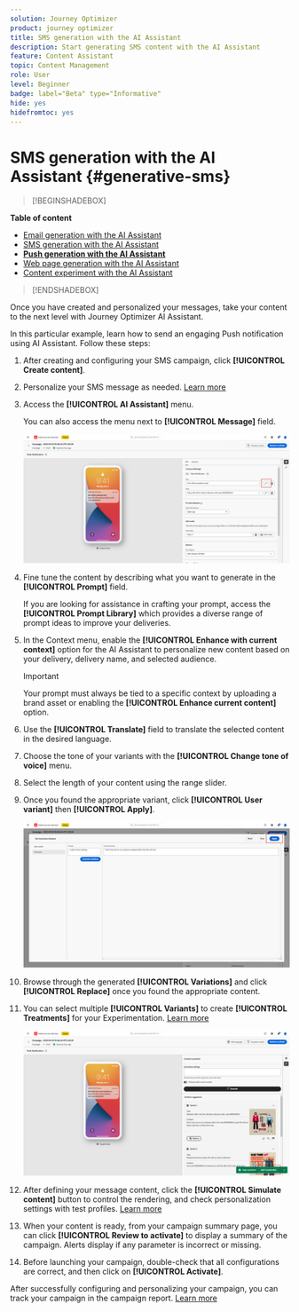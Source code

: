 ```yaml
---
solution: Journey Optimizer
product: journey optimizer
title: SMS generation with the AI Assistant
description: Start generating SMS content with the AI Assistant
feature: Content Assistant
topic: Content Management
role: User
level: Beginner
badge: label="Beta" type="Informative"
hide: yes
hidefromtoc: yes
---
```

# SMS generation with the AI Assistant {#generative-sms}

>[!BEGINSHADEBOX]

**Table of content**

* [Email generation with the AI Assistant](generative-email.md)
* [SMS generation with the AI Assistant](generative-SMS.md)
* **[Push generation with the AI Assistant](generative-push.md)**
* [Web page generation with the AI Assistant](generative-web.md)
* [Content experiment with the AI Assistant](generative-experimentation.md)

>[!ENDSHADEBOX]

Once you have created and personalized your messages, take your content to the next level with Journey Optimizer AI Assistant.

In this particular example, learn how to send an engaging Push notification using AI Assistant. Follow these steps:

1. After creating and configuring your SMS campaign, click **[!UICONTROL Create content]**.

1. Personalize your SMS message as needed. [Learn more](../sms/create-sms.md)

1. Access the **[!UICONTROL AI Assistant]** menu.

    You can also access the menu next to **[!UICONTROL Message]** field.

    ![](assets/gen-ai-title-1.png)

1. Fine tune the content by describing what you want to generate in the **[!UICONTROL Prompt]** field. 

    If you are looking for assistance in crafting your prompt, access the **[!UICONTROL Prompt Library]** which provides a diverse range of prompt ideas to improve your deliveries.

1. In the Context menu, enable the **[!UICONTROL Enhance with current context]** option for the AI Assistant to personalize new content based on your delivery, delivery name, and selected audience.

    >[!IMPORTANT]
    >
    > Your prompt must always be tied to a specific context by uploading a brand asset or enabling the **[!UICONTROL Enhance current content]** option.

1. Use the **[!UICONTROL Translate]** field to translate the selected content in the desired language.

1. Choose the tone of your variants with the **[!UICONTROL Change tone of voice]** menu.

1. Select the length of your content using the range slider.

1. Once you found the appropriate variant, click **[!UICONTROL User variant]** then **[!UICONTROL Apply]**.

    ![](assets/gen-ai-title-4.png)

1. Browse through the generated **[!UICONTROL Variations]** and click **[!UICONTROL Replace]** once you found the appropriate content.

1. You can select multiple **[!UICONTROL Variants]** to create **[!UICONTROL Treatments]** for your Experimentation. [Learn more](generative-experimentation.md)

    ![](assets/gen-ai-title-6.png)

1. After defining your message content, click the **[!UICONTROL Simulate content]** button to control the rendering, and check personalization settings with test profiles. [Learn more](../content-management/preview-test.md)

1. When your content is ready, from your campaign summary page, you can click **[!UICONTROL Review to activate]** to display a summary of the campaign. Alerts display if any parameter is incorrect or missing.

1. Before launching your campaign, double-check that all configurations are correct, and then click on **[!UICONTROL Activate]**.

After successfully configuring and personalizing your campaign, you can track your campaign in the campaign report. [Learn more](../reports/campaign-global-report.md)
